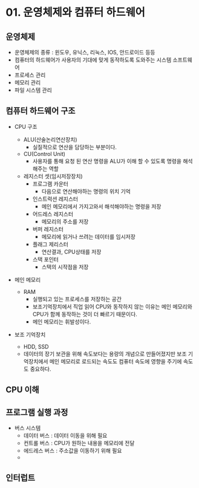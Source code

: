 # 01. 운영체제와 컴퓨터 하드웨어
## 운영체제
- 운영체제의 종류 : 윈도우, 유닉스, 리눅스, IOS, 안드로이드 등등
- 컴퓨터의 하드웨어가 사용자의 기대에 맞게 동작하도록 도와주는 시스템 소프트웨어
- 프로세스 관리
- 메모리 관리
- 파일 시스템 관리

## 컴퓨터 하드웨어 구조
- CPU 구조
  - ALU(산술논리연산장치)
    - 실질적으로 연산을 담당하는 부분이다. 
  - CU(Control Unit)
    - 사용자를 통해 요청 된 연산 명령을 ALU가 이해 할 수 있도록 명령을 해석해주는 역할
  - 레지스터 셋(임시저장장치)
    - 프로그램 카운터
      - 다음으로 연산해야하는 명령의 위치 기억
    - 인스트럭션 레지스터
      - 메인 메모리에서 가지고와서 해석해야하는 명령을 저장
    - 어드레스 레지스터
      - 메모리의 주소를 저장
    - 버퍼 레지스터
      - 메모리에 읽거나 쓰려는 데이터를 임시저장
    - 플래그 제리스터
      - 연산결과, CPU상태를 저장
    - 스택 포인터
      - 스택의 시작점을 저장

- 메인 메모리
  - RAM
    - 실행되고 있는 프로세스를 저장하는 공간
    - 보조기억장치에서 직업 읽어 CPU와 동작하지 않는 이유는 메인 메모리와 CPU가 함께 동작하는 것이 더 빠르기 때문이다. 
    - 메인 메모리는 휘발성이다. 
- 보조 기억장치
  - HDD, SSD
  - 데이터의 장기 보관을 위해 속도보다는 용량의 개념으로 만들어졌지만 보조 기억장치에서 메인 메모리로 로드되는 속도도 컴퓨터 속도에 영향을 주기에 속도도 중요하다. 

## CPU 이해
## 프로그램 실행 과정
- 버스 시스템
  - 데이터 버스 : 데이터 이동을 위해 필요
  - 컨트롤 버스 : CPU가 원하는 내용을 메모리에 전달
  - 에드레스 버스 : 주소값을 이동하기 위해 필요
  - 
## 인터럽트
